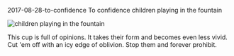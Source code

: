 2017-08-28-to-confidence
To confidence
children playing in the fountain

![children playing in the fountain](/posts/2017-08-28-to-confidence.jpg)

This cup is full of opinions. It takes their form and becomes even less vivid. Cut 'em off with an icy edge of oblivion. Stop them and forever prohibit.